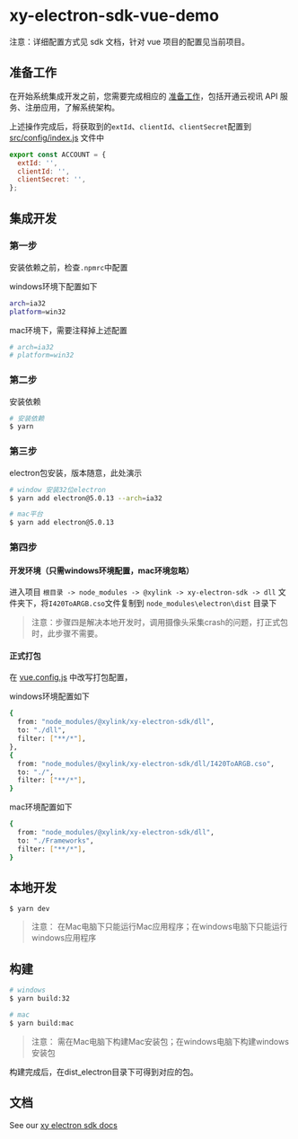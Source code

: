 # xy-electron-sdk-vue-demo

注意：详细配置方式见 sdk 文档，针对 vue 项目的配置见当前项目。

## 准备工作
在开始系统集成开发之前，您需要完成相应的 [准备工作](https://openapi.xylink.com/common/meeting/doc/ready_work?platform=electron)，包括开通云视讯 API 服务、注册应用，了解系统架构。

上述操作完成后，将获取到的`extId`、`clientId`、`clientSecret`配置到 [src/config/index.js](src/config/index.js) 文件中
```js
export const ACCOUNT = {
  extId: '',
  clientId: '',
  clientSecret: '',
};
```

## 集成开发
### 第一步
安装依赖之前，检查`.npmrc`中配置

windows环境下配置如下
```bash
arch=ia32
platform=win32
```
mac环境下，需要注释掉上述配置
```bash
# arch=ia32
# platform=win32
```
### 第二步
安装依赖
```bash
# 安装依赖
$ yarn
```

### 第三步
electron包安装，版本随意，此处演示
```bash
# window 安装32位electron
$ yarn add electron@5.0.13 --arch=ia32

# mac平台
$ yarn add electron@5.0.13
```
### 第四步
#### 开发环境（只需windows环境配置，mac环境忽略）

进入项目 `根目录 -> node_modules -> @xylink -> xy-electron-sdk -> dll` 文件夹下，将`I420ToARGB.cso`文件复制到 `node_modules\electron\dist` 目录下
> 注意：步骤四是解决本地开发时，调用摄像头采集crash的问题，打正式包时，此步骤不需要。

#### 正式打包
在 [vue.config.js](vue.config.js) 中改写打包配置，

windows环境配置如下
```bash
{
  from: "node_modules/@xylink/xy-electron-sdk/dll",
  to: "./dll",
  filter: ["**/*"],
},
{
  from: "node_modules/@xylink/xy-electron-sdk/dll/I420ToARGB.cso",
  to: "./",
  filter: ["**/*"],
}
```
mac环境配置如下
```bash
{
  from: "node_modules/@xylink/xy-electron-sdk/dll",
  to: "./Frameworks",
  filter: ["**/*"],
}
```

## 本地开发

```
$ yarn dev
```
> 注意： 在Mac电脑下只能运行Mac应用程序；在windows电脑下只能运行windows应用程序

## 构建

```bash
# windows
$ yarn build:32

# mac
$ yarn build:mac
```
> 注意： 需在Mac电脑下构建Mac安装包；在windows电脑下构建windows安装包

构建完成后，在dist_electron目录下可得到对应的包。

## 文档

See our [xy electron sdk docs](https://openapi.xylink.com/common/meeting/doc/description?platform=electron)
